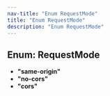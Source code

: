 ```yaml
---
nav-title: "Enum RequestMode"
title: "Enum RequestMode"
description: "Enum RequestMode"
---
```

## Enum: RequestMode
 - **"same-origin"**
 - **"no-cors"**
 - **"cors"**